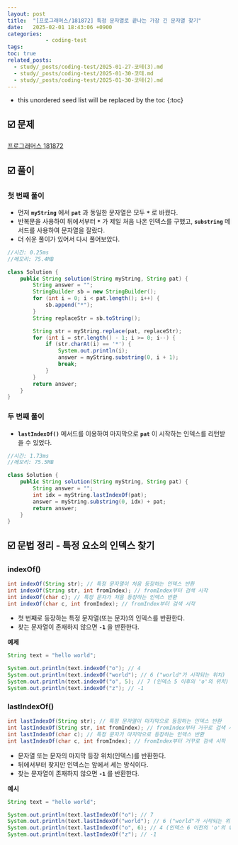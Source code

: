 ```yaml
---
layout: post
title:  "[프로그래머스/181872] 특정 문자열로 끝나는 가장 긴 문자열 찾기"
date:   2025-02-01 18:43:06 +0900
categories: 
            - coding-test
tags:        
toc: true
related_posts:
  - study/_posts/coding-test/2025-01-27-코테(3).md
  - study/_posts/coding-test/2025-01-30-코테.md
  - study/_posts/coding-test/2025-01-30-코테(2).md
---
```

* this unordered seed list will be replaced by the toc
{:toc}

## ☑️ 문제

[프로그래머스 181872](https://school.programmers.co.kr/learn/courses/30/lessons/181872)

## ☑️ 풀이

### 첫 번째 풀이

- 먼저 **`myString`** 에서 **`pat`** 과 동일한 문자열은 모두 **`*`** 로 바꿨다.
- 반복문을 사용하여 뒤에서부터 **`*`** 가 제일 처음 나온 인덱스를 구했고, **`substring`** 메서드를 사용하여 문자열을 잘랐다.
- 더 쉬운 풀이가 있어서 다시 풀어보았다.

```java
//시간: 0.25ms
//메모리: 75.4MB

class Solution {
    public String solution(String myString, String pat) {
        String answer = "";
        StringBuilder sb = new StringBuilder();
        for (int i = 0; i < pat.length(); i++) {
            sb.append("*");
        }
        String replaceStr = sb.toString();

        String str = myString.replace(pat, replaceStr);
        for (int i = str.length() - 1; i >= 0; i--) {
            if (str.charAt(i) == '*') {
                System.out.println(i);
                answer = myString.substring(0, i + 1);
                break;
            }
        }
        return answer;
    }
}
```

### 두 번째 풀이

- **`lastIndexOf()`** 메서드를 이용하여 마지막으로 **`pat`** 이 시작하는 인덱스를 리턴받을 수 있었다.

```java
//시간: 1.73ms
//메모리: 75.5MB

class Solution {
    public String solution(String myString, String pat) {
        String answer = "";
        int idx = myString.lastIndexOf(pat);
        answer = myString.substring(0, idx) + pat;
        return answer;
    }
}
```

## ☑️ 문법 정리 - 특정 요소의 인덱스 찾기

### indexOf()

```java
int indexOf(String str); // 특정 문자열이 처음 등장하는 인덱스 반환
int indexOf(String str, int fromIndex); // fromIndex부터 검색 시작
int indexOf(char c); // 특정 문자가 처음 등장하는 인덱스 반환
int indexOf(char c, int fromIndex); // fromIndex부터 검색 시작
```

- 첫 번째로 등장하는 특정 문자열(또는 문자)의 인덱스를 반환한다.
- 찾는 문자열이 존재하지 않으면 **`-1`** 을 반환한다.

**예제**

```java
String text = "hello world";

System.out.println(text.indexOf("o"); // 4
System.out.println(text.indexOf("world"); // 6 ("world"가 시작되는 위치) 
System.out.println(text.indexOf("o", 5); // 7 (인덱스 5 이후의 'o'의 위치)
System.out.println(text.indexOf("z"); // -1 
```

### lastIndexOf()

```java
int lastIndexOf(String str); // 특정 문자열이 마지막으로 등장하는 인덱스 반환
int lastIndexOf(String str, int fromIndex); // fromIndex부터 거꾸로 검색 시작
int lastIndexOf(char c); // 특정 문자가 마지막으로 등장하는 인덱스 반환
int lastIndexOf(char c, int fromIndex); // fromIndex부터 거꾸로 검색 시작
```

- 문자열 또는 문자의 마지막 등장 위치(인덱스)를 반환한다.
- 뒤에서부터 찾지만 인덱스는 앞에서 세는 방식이다.
- 찾는 문자열이 존재하지 않으면 **`-1`** 를 반환한다.

**예시**

```java
String text = "hello world";

System.out.println(text.lastIndexOf("o"); // 7
System.out.println(text.lastIndexOf("world"); // 6 ("world"가 시작되는 위치) 
System.out.println(text.lastIndexOf("o", 6); // 4 (인덱스 6 이전의 'o'의 위치)
System.out.println(text.lastIndexOf("z"); // -1 
```